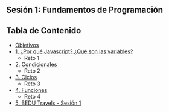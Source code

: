 ## Sesión 1: Fundamentos de Programación

## Tabla de Contenido
  
  - [Objetivos](#objetivos)
  - [1. ¿Por qué Javascript? ¿Qué son las variables?](#haz-un-"fork"-del-repositorio)
    - Reto 1
  - [2. Condicionales](#alcance-1-dise%C3%B1a-el-arreglo-de-objetos-tours)
    - Reto 2
  - [3. Ciclos](#alcance-2-crea-una-variable-de-usuario-en-indexjs)
    - Reto 3
  - [4. Funciones](#alcance-3-crea-una-funci%C3%B3n-buscarToursPorPais)
    - Reto 4
  - [5. BEDU Travels - Sesión 1](#alcance-4-indica-el-nombre-del-usuario-y-cu%C3%A1ntos-tours-tiene-colombia-col)
